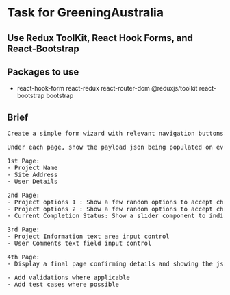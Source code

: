 # Task for GreeningAustralia

## Use Redux ToolKit, React Hook Forms, and React-Bootstrap

## Packages to use

- react-hook-form react-redux react-router-dom @reduxjs/toolkit react-bootstrap bootstrap

## Brief

<pre>
Create a simple form wizard with relevant navigation buttons (Next, Previous).

Under each page, show the payload json being populated on every step.

1st Page:
- Project Name
- Site Address
- User Details

2nd Page:
- Project options 1 : Show a few random options to accept checkbox inputs
- Project options 2 : Show a few random options to accept checkbox inputs
- Current Completion Status: Show a slider component to indicate percentage project completion status

3rd Page:
- Project Information text area input control
- User Comments text field input control

4th Page:
- Display a final page confirming details and showing the json payload with user added data.

- Add validations where applicable
- Add test cases where possible
</pre>
